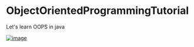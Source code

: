 # ObjectOrientedProgrammingTutorial
Let's learn OOPS in java

[![image](https://user-images.githubusercontent.com/59578892/187650242-f25e998e-74cd-4854-8dda-b44337ff6117.png)](/Tutorial)
